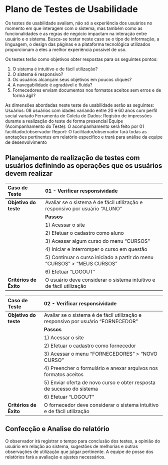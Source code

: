 # Plano de Testes de Usabilidade

Os testes de usabilidade avaliam, não só a experiência dos usuários no momento em que interagem com o sistema, mas também como as funcionalidades e as regras de negócio impactam na interação entre usuário e o sistema. Busca-se testar neste caso se o tipo de informação, a linguagem, o design das páginas e a plataforma tecnológica utilizados proporcionam a eles a melhor experiência possível de uso. 

Os testes terão como objetivos obter respostas para os seguintes pontos:

1)	O sistema é intuitivo e de fácil utilização?
2)	O sistema é responsivo?
3)	Os usuários alcançam seus objetivos em poucos cliques?
4)	A navegabilidade é agradável e fluída?
5)	Fornecedores enviam documentos nos formatos aceitos sem erros e de forma ágil?

As dimensões abordadas neste teste de usabilidade serão as seguintes:
Usuários: 08 usuários com idades variando entre 20 e 60 anos com perfil social variado
Ferramenta de Coleta de Dados: Registro de impressões durante a realização do teste de forma presencial
Equipe (Acompanhamento do Teste): O acompanhamento será feito por 01 facilitador/observador	
Report:  O facilitador/observador fará todas as anotações pertinentes em relatório especifico e trará para análise da equipe de desenvolvimento

## Planejamento de realização de testes com usuários definindo as operações que os usuários devem realizar ##

|Caso de Teste | 01 - Verificar responsividade|
|:--|:--|
|**Objetivo do teste**| Avaliar se o sistema é de fácil utilização e responsivo por usuário “ALUNO”| 
||**Passos**|
||1) Acessar o site|
||2) Efetuar o cadastro como aluno|
||3) Acessar algum curso do menu “CURSOS”|
||4) Iniciar e interromper o curso em questão|
||5) Continuar o curso iniciado a partir do menu “CURSOS” > “MEUS CURSOS”|
||6) Efetuar “LOGOUT”|
|**Critérios de Êxito**|O usuário deve considerar o sistema intuitivo e de fácil utilização|

|Caso de Teste | 02 - Verificar responsividade|
|:--|:--|
|**Objetivo do teste**| Avaliar se o sistema é de fácil utilização e responsivo por usuário “FORNECEDOR”| 
||**Passos**|
||1) Acessar o site|
||2) Efetuar o cadastro como fornecedor|
||3) Acessar o menu “FORNECEDORES” > “NOVO CURSO”|
||4) Preencher  o formulário e anexar arquivos nos formatos aceitos|
||5) Enviar oferta de novo curso e obter resposta de sucesso do sistema|
||6) Efetuar “LOGOUT”|
|**Critérios de Êxito**|O fornecedor deve considerar o sistema intuitivo e de fácil utilização|

## Confecção e Analise do relatório ##

O observador irá registrar o tempo para conclusão dos testes, a opinião do usuário em relação ao sistema, sugestões de melhorias e outras observações de utilização que julgar pertinente. A equipe de posse dos relatórios fará a avaliação e ajustes necessários.
